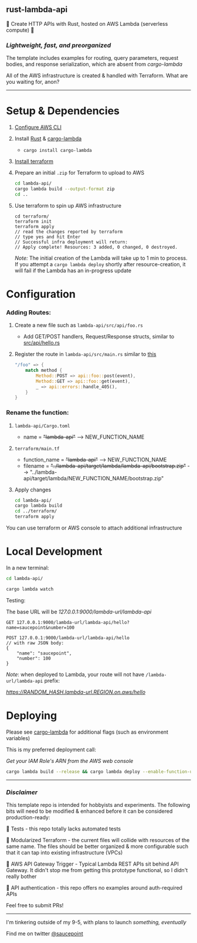 ## rust-lambda-api

🦀 Create HTTP APIs with Rust, hosted on AWS Lambda (serverless compute) 🦀

### *Lightweight, fast, and preorganized*

The template includes examples for routing, query parameters, request bodies, and response serialization, which are absent from *cargo-lambda*

All of the AWS infrastructure is created & handled with Terraform. What are you waiting for, anon?

---

# Setup & Dependencies

1. [Configure AWS CLI](https://docs.aws.amazon.com/cli/latest/userguide/cli-configure-quickstart.html)
2. Install [Rust](https://www.rust-lang.org/tools/install) & [cargo-lambda](https://github.com/cargo-lambda/cargo-lambda)
    * `cargo install cargo-lambda`

2. [Install terraform](https://learn.hashicorp.com/tutorials/terraform/install-cli?in=terraform/aws-get-started)

2. Prepare an initial `.zip` for Terraform to upload to AWS
    ```bash
    cd lambda-api/
    cargo lambda build --output-format zip
    cd ..
    ```
2. Use terraform to spin up AWS infrastructure
    ```
    cd terraform/
    terraform init
    terraform apply
    // read the changes reported by terraform
    // type yes and hit Enter
    // Successful infra deployment will return:
    // Apply complete! Resources: 3 added, 0 changed, 0 destroyed.
    ```
    *Note:* The initial creation of the Lambda will take up to 1 min to process. If you attempt a `cargo lambda deploy` shortly after resource-creation, it will fail if the Lambda has an in-progress update

# Configuration
### Adding Routes:

1. Create a new file such as `lambda-api/src/api/foo.rs`
    - Add GET/POST handlers, Request/Response structs, similar to [src/api/hello.rs](https://github.com/saucepoint/rust-lambda-api/blob/db213e32e5c5e0fc4dd5b3b5cdf14047ff6ddaa9/lambda-api/src/api/hello.rs)

2. Register the route in `lambda-api/src/main.rs` similar to [this](https://github.com/saucepoint/rust-lambda-api/blob/1b3ccfea94e0378512a98bce56d7ef3a0f843715/lambda-api/src/main.rs#L18-L25)
    ```rust
    "/foo" => {
        match method {
            Method::POST => api::foo::post(event),
            Method::GET => api::foo::get(event),
            _ => api::errors::handle_405(),
        }
    }
    ```

### Rename the function:

1. `lambda-api/Cargo.toml`
    - name = ~~"lambda-api"~~ --> NEW_FUNCTION_NAME
2. `terraform/main.tf`
    - function_name = ~~"lambda-api"~~ --> NEW_FUNCTION_NAME
    - filename = ~~"../lambda-api/target/lambda/lambda-api/bootstrap.zip"~~ --> "../lambda-api/target/lambda/NEW_FUNCTION_NAME/bootstrap.zip"

3. Apply changes
    ```bash
    cd lambda-api/
    cargo lambda build
    cd ../terraform/
    terraform apply
    ```

You can use terraform or AWS console to attach additional infrastructure


# Local Development

In a new terminal:
```bash
cd lambda-api/

cargo lambda watch
```

Testing:

The base URL will be *127.0.0.1:9000/lambda-url/lambda-api*
```
GET 127.0.0.1:9000/lambda-url/lambda-api/hello?name=saucepoint&number=100

POST 127.0.0.1:9000/lambda-url/lambda-api/hello
// with raw JSON body:
{
    "name": "saucepoint",
    "number": 100
}
```

*Note*: when deployed to Lambda, your route will not have `/lambda-url/lambda-api` prefix:

*https://RANDOM_HASH.lambda-url.REGION.on.aws/hello*


# Deploying

Please see [cargo-lambda](https://github.com/cargo-lambda/cargo-lambda) for additional flags (such as environment variables)

This is my preferred deployment call:

*Get your IAM Role's ARN from the AWS web console*
```bash
cargo lambda build --release && cargo lambda deploy --enable-function-url --iam-role arn:aws:iam::<AWS_ACCOUNT_NUMBER>:role/rust-lambda-api 
```

---

### *Disclaimer*
This template repo is intended for hobbyists and experiments. The following bits will need to be modified & enhanced before it can be considered production-ready:

🚩 Tests - this repo totally lacks automated tests

🚩  Modularized Terraform - the current files will collide with resources of the same name. The files should be better organized & more configurable such that it can tap into existing infrastructure (VPCs)

🚩  AWS API Gateway Trigger - Typical Lambda REST APIs sit behind API Gateway. It didn't stop me from getting this prototype functional, so I didn't really bother

🚩  API authentication - this repo offers no examples around auth-required APIs

Feel free to submit PRs!

---

I'm tinkering outside of my 9-5, with plans to launch *something, eventually*

Find me on twitter [@saucepoint](https://twitter.com/saucepoint)
